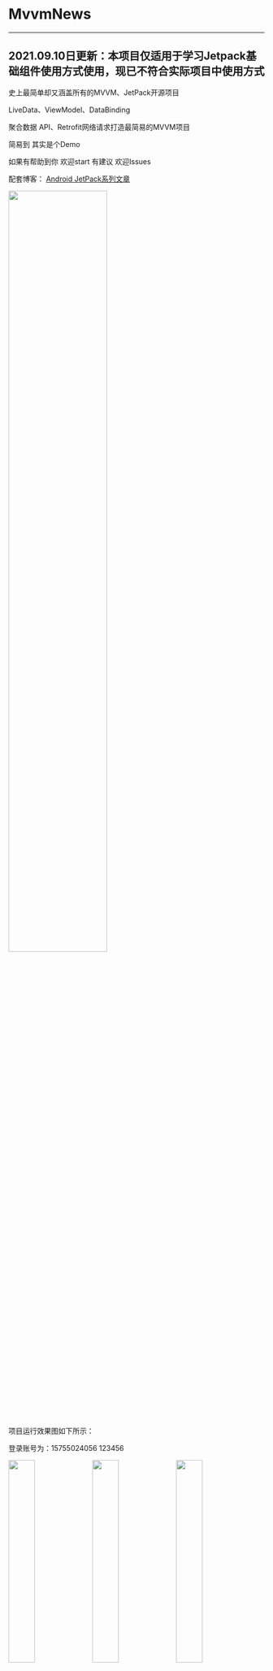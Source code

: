 # MvvmNews
--------------------------------------------------------------------------------
2021.09.10日更新：本项目仅适用于学习Jetpack基础组件使用方式使用，现已不符合实际项目中使用方式
--------------------------------------------------------------------------------
史上最简单却又涵盖所有的MVVM、JetPack开源项目

LiveData、ViewModel、DataBinding

聚合数据 API、Retrofit网络请求打造最简易的MVVM项目

简易到 其实是个Demo

如果有帮助到你 欢迎start 有建议 欢迎Issues

配套博客：
[Android JetPack系列文章](https://huanglinqing.blog.csdn.net/article/details/106215492)

<img src="image/dh.png" width="62%" />



项目运行效果图如下所示：

登录账号为：15755024056 123456


<img src="image/login.jpeg" width="32%" />

<img src="image/home.jpeg" width="32%" />

<img src="image/detail.jpeg" width="32%" />


# 更新日志

### 2020.06.05

<li>适配Android Q 暗黑模式</li>

一般应用都需使用 差异化编程  在values-night 配置颜色资源<br>

常规设计应用 可以使用 能够根据当前主题自动切换颜色的主题属性

如：

```
android:textColor="?android:attr/textColorPrimary"
```
暗黑模式下运行效果图如下所示：

<img src="image/dark_home.jpg" width="32%" />

